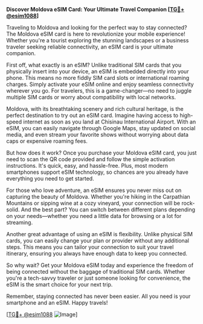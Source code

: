 **Discover Moldova eSIM Card: Your Ultimate Travel Companion [[TG💪+ @esim1088](https://t.me/s/esim1088)]**

Traveling to Moldova and looking for the perfect way to stay connected? The Moldova eSIM card is here to revolutionize your mobile experience! Whether you're a tourist exploring the stunning landscapes or a business traveler seeking reliable connectivity, an eSIM card is your ultimate companion.

First off, what exactly is an eSIM? Unlike traditional SIM cards that you physically insert into your device, an eSIM is embedded directly into your phone. This means no more fiddly SIM card slots or international roaming charges. Simply activate your eSIM online and enjoy seamless connectivity wherever you go. For travelers, this is a game-changer—no need to juggle multiple SIM cards or worry about compatibility with local networks.

Moldova, with its breathtaking scenery and rich cultural heritage, is the perfect destination to try out an eSIM card. Imagine having access to high-speed internet as soon as you land at Chisinau International Airport. With an eSIM, you can easily navigate through Google Maps, stay updated on social media, and even stream your favorite shows without worrying about data caps or expensive roaming fees.

But how does it work? Once you purchase your Moldova eSIM card, you just need to scan the QR code provided and follow the simple activation instructions. It's quick, easy, and hassle-free. Plus, most modern smartphones support eSIM technology, so chances are you already have everything you need to get started.

For those who love adventure, an eSIM ensures you never miss out on capturing the beauty of Moldova. Whether you're hiking in the Carpathian Mountains or sipping wine at a cozy vineyard, your connection will be rock-solid. And the best part? You can switch between different plans depending on your needs—whether you need a little data for browsing or a lot for streaming.

Another great advantage of using an eSIM is flexibility. Unlike physical SIM cards, you can easily change your plan or provider without any additional steps. This means you can tailor your connection to suit your travel itinerary, ensuring you always have enough data to keep you connected.

So why wait? Get your Moldova eSIM today and experience the freedom of being connected without the baggage of traditional SIM cards. Whether you're a tech-savvy traveler or just someone looking for convenience, the eSIM is the smart choice for your next trip.

Remember, staying connected has never been easier. All you need is your smartphone and an eSIM. Happy travels!

[[TG💪+ @esim1088](https://t.me/s/esim1088) ![Image](https://i.postimg.cc/Y0z9fWf4/image.png)]